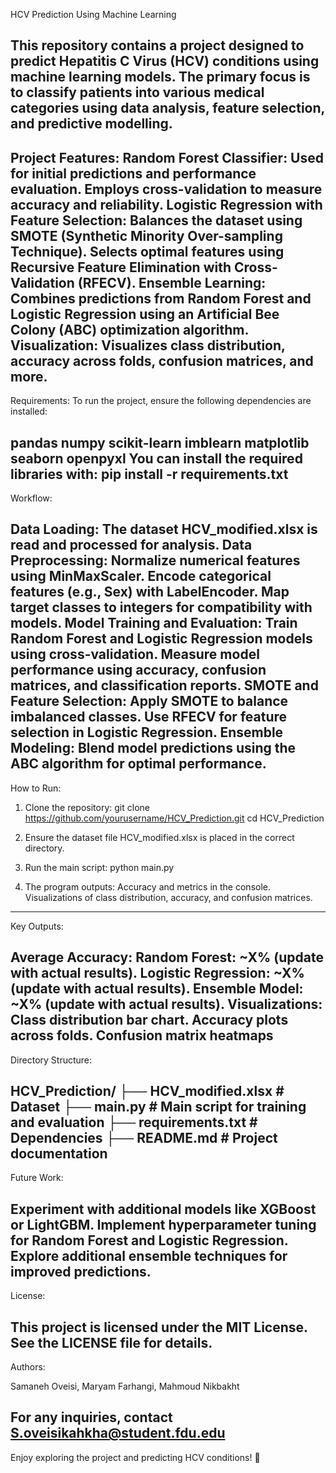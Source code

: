 HCV Prediction Using Machine Learning

This repository contains a project designed to predict Hepatitis C Virus (HCV) conditions using machine learning models. The primary focus is to classify patients into various medical categories using data analysis, feature selection, and predictive modelling.
----------------------------------

Project Features: 
Random Forest Classifier:
Used for initial predictions and performance evaluation.
Employs cross-validation to measure accuracy and reliability.
Logistic Regression with Feature Selection:
Balances the dataset using SMOTE (Synthetic Minority Over-sampling Technique).
Selects optimal features using Recursive Feature Elimination with Cross-Validation (RFECV).
Ensemble Learning:
Combines predictions from Random Forest and Logistic Regression using an Artificial Bee Colony (ABC) optimization algorithm.
Visualization:
Visualizes class distribution, accuracy across folds, confusion matrices, and more.
---------------------------------
Requirements:
To run the project, ensure the following dependencies are installed:

pandas
numpy
scikit-learn
imblearn
matplotlib
seaborn
openpyxl
You can install the required libraries with:
pip install -r requirements.txt
---------------------------------
Workflow:

Data Loading:
The dataset HCV_modified.xlsx is read and processed for analysis.
Data Preprocessing:
Normalize numerical features using MinMaxScaler.
Encode categorical features (e.g., Sex) with LabelEncoder.
Map target classes to integers for compatibility with models.
Model Training and Evaluation:
Train Random Forest and Logistic Regression models using cross-validation.
Measure model performance using accuracy, confusion matrices, and classification reports.
SMOTE and Feature Selection:
Apply SMOTE to balance imbalanced classes.
Use RFECV for feature selection in Logistic Regression.
Ensemble Modeling:
Blend model predictions using the ABC algorithm for optimal performance.
----------------------------------
How to Run:

1. Clone the repository:
git clone https://github.com/yourusername/HCV_Prediction.git
cd HCV_Prediction

2. Ensure the dataset file HCV_modified.xlsx is placed in the correct directory.

3. Run the main script:
python main.py

4. The program outputs:
Accuracy and metrics in the console.
Visualizations of class distribution, accuracy, and confusion matrices.
----------------------------------
Key Outputs:

Average Accuracy:
Random Forest: ~X% (update with actual results).
Logistic Regression: ~X% (update with actual results).
Ensemble Model: ~X% (update with actual results).
Visualizations:
Class distribution bar chart.
Accuracy plots across folds.
Confusion matrix heatmaps
----------------------------------
Directory Structure:

HCV_Prediction/
├── HCV_modified.xlsx       # Dataset
├── main.py                 # Main script for training and evaluation
├── requirements.txt        # Dependencies
├── README.md               # Project documentation
-----------------------------------
Future Work:

Experiment with additional models like XGBoost or LightGBM.
Implement hyperparameter tuning for Random Forest and Logistic Regression.
Explore additional ensemble techniques for improved predictions.
-----------------------------------
License:

This project is licensed under the MIT License. See the LICENSE file for details.
------------------------------------
Authors:

Samaneh Oveisi, Maryam Farhangi, Mahmoud Nikbakht

For any inquiries, contact S.oveisikahkha@student.fdu.edu
------------------------------------
Enjoy exploring the project and predicting HCV conditions! 🚀
